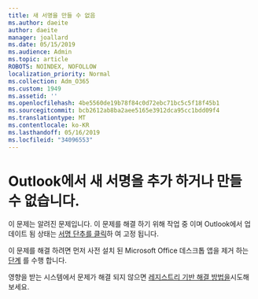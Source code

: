 ```yaml
---
title: 새 서명을 만들 수 없음
ms.author: daeite
author: daeite
manager: joallard
ms.date: 05/15/2019
ms.audience: Admin
ms.topic: article
ROBOTS: NOINDEX, NOFOLLOW
localization_priority: Normal
ms.collection: Adm_O365
ms.custom: 1949
ms.assetid: ''
ms.openlocfilehash: 4be5560de19b78f84c0d72ebc71bc5c5f18f45b1
ms.sourcegitcommit: bcb2612ab8ba2aee5165e3912dca95cc1bdd09f4
ms.translationtype: MT
ms.contentlocale: ko-KR
ms.lasthandoff: 05/16/2019
ms.locfileid: "34096553"
---
```

# <a name="cannot-add-or-create-a-new-signature-in-outlook"></a>Outlook에서 새 서명을 추가 하거나 만들 수 없습니다.

이 문제는 알려진 문제입니다. 이 문제를 해결 하기 위해 작업 중 이며 Outlook에서 업데이트 됨 상태는 [서명 단추를 클릭](https://support.office.com/article/c70b36c2-66ca-401c-ab45-f29a46495d02)하 여 고정 됩니다.

이 문제를 해결 하려면 먼저 사전 설치 된 Microsoft Office 데스크톱 앱을 제거 하는 [단계](https://support.office.com/article/c70b36c2-66ca-401c-ab45-f29a46495d02) 를 수행 합니다. 

영향을 받는 시스템에서 문제가 해결 되지 않으면 [레지스트리 기반 해결 방법을](https://support.office.com/article/c70b36c2-66ca-401c-ab45-f29a46495d02)시도해 보세요.